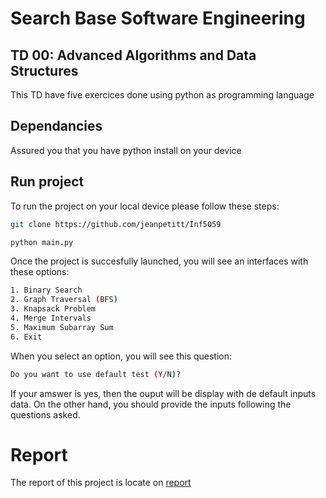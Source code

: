 # Search Base Software Engineering
## TD 00: Advanced Algorithms and Data Structures
This TD have five exercices done using python as programming language

## Dependancies
Assured you that you have python install on your device


## Run project

To run the project on your local device please follow these steps:

```bash
git clone https://github.com/jeanpetitt/Inf5059
```

```bash
python main.py
```

Once the project is succesfully launched, you will see an interfaces with these options:
```bash
1. Binary Search
2. Graph Traversal (BFS)
3. Knapsack Problem
4. Merge Intervals
5. Maximum Subarray Sum
6. Exit
```

When you select an option, you will see this question:
```bash
Do you want to use default test (Y/N)?
```
If your amswer is yes, then the ouput will be display with de default inputs data. On the other hand, you should provide the inputs following the questions asked.

# Report
The report of this project is locate on [report](./Pasted%20image.png)